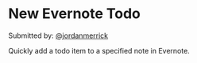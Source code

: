 # New Evernote Todo

Submitted by: [@jordanmerrick](https://twitter.com/jordanmerrick)

Quickly add a todo item to a specified note in Evernote.